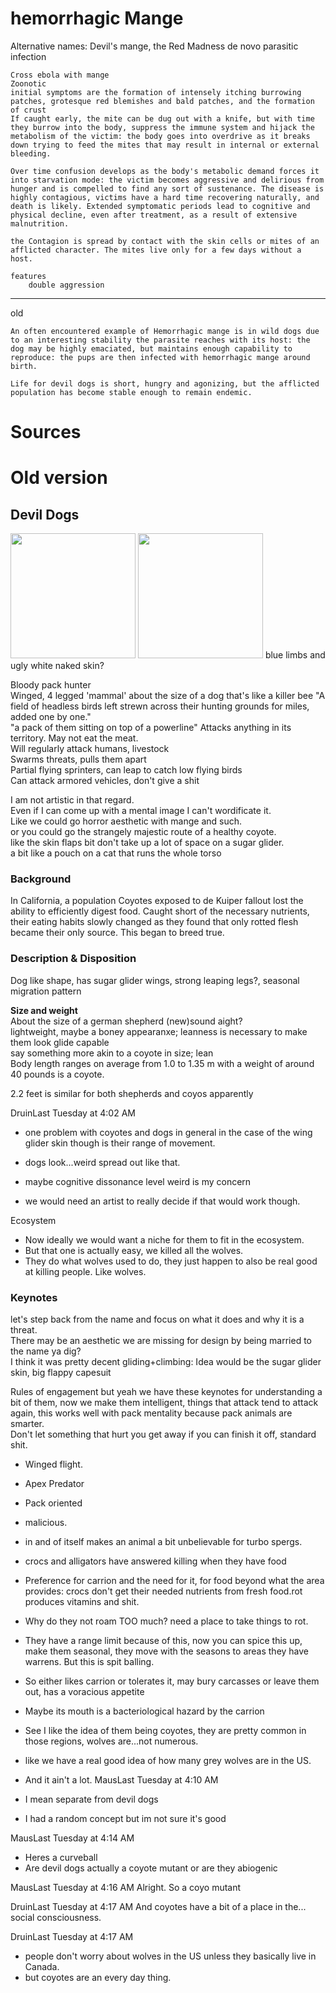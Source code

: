 # hemorrhagic Mange
Alternative names: Devil's mange, the Red Madness
    de novo parasitic infection
	
	Cross ebola with mange
	Zoonotic
	initial symptoms are the formation of intensely itching burrowing patches, grotesque red blemishes and bald patches, and the formation of crust
	If caught early, the mite can be dug out with a knife, but with time they burrow into the body, suppress the immune system and hijack the metabolism of the victim: the body goes into overdrive as it breaks down trying to feed the mites that may result in internal or external bleeding.
	
	Over time confusion develops as the body's metabolic demand forces it into starvation mode: the victim becomes aggressive and delirious from hunger and is compelled to find any sort of sustenance. The disease is highly contagious, victims have a hard time recovering naturally, and death is likely. Extended symptomatic periods lead to cognitive and physical decline, even after treatment, as a result of extensive malnutrition.
	
	the Contagion is spread by contact with the skin cells or mites of an afflicted character. The mites live only for a few days without a host.
	
	features
		double aggression
---
old
	
	An often encountered example of Hemorrhagic mange is in wild dogs due to an interesting stability the parasite reaches with its host: the dog may be highly emaciated, but maintains enough capability to reproduce: the pups are then infected with hemorrhagic mange around birth.

	Life for devil dogs is short, hungry and agonizing, but the afflicted population has become stable enough to remain endemic.

# Sources
# Old version
## Devil Dogs

<img src="https://steamuserimages-a.akamaihd.net/ugc/785251041110224425/E455ADDFA3FE718E0464003786047C4FA8D4E3A1/" height="200">  
<img src="https://steamuserimages-a.akamaihd.net/ugc/785251041116654477/C208FAAB6E5D43A083D3466781373EB53F182FD8/" height="200">
	blue limbs and ugly white naked skin?

 Bloody pack hunter  
 Winged, 4 legged 'mammal' about the size of a dog that's like a killer bee
 "A field of headless birds left strewn across their hunting grounds for miles, added one by one."  
 "a pack of them sitting on top of a powerline"
 Attacks anything in its territory. May not eat the meat.  
 Will regularly attack humans, livestock  
 Swarms threats, pulls them apart  
 Partial flying sprinters, can leap to catch low flying birds  
 Can attack armored vehicles, don't give a shit

I am not artistic in that regard.  
Even if I can come up with a mental image I can't wordificate it.  
Like we could go horror aesthetic with mange and such.  
or you could go the strangely majestic route of a healthy coyote.  
like the skin flaps bit don't take up a lot of space on a sugar glider.  
a bit like a pouch on a cat that runs the whole torso  

### Background

In California, a population Coyotes exposed to de Kuiper fallout lost the ability to efficiently digest food. Caught short of the necessary nutrients, their eating habits slowly changed as they found that only rotted flesh became their only source. This began to breed true.

### Description & Disposition

Dog like shape, has sugar glider wings, strong leaping legs?, seasonal migration pattern

**Size and weight**  
About the size of a german shepherd (new)sound aight?  
lightweight, maybe a boney appearanxe; leanness is necessary to make them look glide capable  
say something more akin to a coyote in size; lean  
 Body length ranges on average from 1.0 to 1.35 m with a weight of around 40 pounds is a coyote.

2.2 feet is similar for both shepherds and coyos apparently

 DruinLast Tuesday at 4:02 AM
* one problem with coyotes and dogs in general in the case of the wing glider skin though is their range of movement.
* dogs look...weird spread out like that.

* maybe cognitive dissonance level weird is my concern
* we would need an artist to really decide if that would work though.

Ecosystem
* Now ideally we would want a niche for them to fit in the ecosystem.
* But that one is actually easy, we killed all the wolves.
* They do what wolves used to do, they just happen to also be real good at killing people. Like wolves.


### Keynotes
let's step back from the name and focus on what it does and why it is a threat.  
There may be an aesthetic we are missing for design by being married to the name ya dig?  
I think it was pretty decent gliding+climbing: Idea would be the sugar glider skin, big flappy capesuit  

Rules of engagement
 but yeah we have these keynotes for understanding a bit of them, now we make them intelligent, things that attack tend to attack again, this works well with pack mentality because pack animals are smarter.  
 Don't let something that hurt you get away if you can finish it off, standard shit.  

 * Winged flight.
 * Apex Predator
 * Pack oriented

 * malicious.
  * in and of itself makes an animal a bit unbelievable for turbo spergs.
  * crocs and alligators have answered killing when they have food
  * Preference for carrion and the need for it, for food beyond what the area provides: crocs don't get their needed nutrients from fresh food.rot produces vitamins and shit.

  * Why do they not roam TOO much? need a place to take things to rot.
  * They have a range limit because of this, now you can spice this up, make them seasonal, they move with the seasons to areas they have warrens. But this is spit balling.
  * So either likes carrion or tolerates it, may bury carcasses or leave them out, has a voracious appetite
  * Maybe its mouth is a bacteriological hazard by the carrion

* See I like the idea of them being coyotes, they are pretty common in those regions, wolves are...not numerous.
* like we have a real good idea of how many grey wolves are in the US.
* And it ain't a lot.
MausLast Tuesday at 4:10 AM
* I mean separate from devil dogs
* I had a random concept but im not sure it's good

MausLast Tuesday at 4:14 AM
* Heres a curveball
* Are devil dogs actually a coyote mutant or are they abiogenic

MausLast Tuesday at 4:16 AM
Alright. So a coyo mutant

DruinLast Tuesday at 4:17 AM
And coyotes have a bit of a place in the... social consciousness.

DruinLast Tuesday at 4:17 AM
* people don't worry about wolves in the US unless they basically live in Canada.
* but coyotes are an every day thing.
